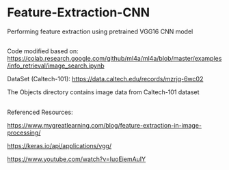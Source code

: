 # Feature-Extraction-CNN

Performing feature extraction using pretrained VGG16 CNN model
##
Code modified based on: https://colab.research.google.com/github/ml4a/ml4a/blob/master/examples/info_retrieval/image_search.ipynb

DataSet (Caltech-101): https://data.caltech.edu/records/mzrjq-6wc02

The Objects directory contains image data from Caltech-101 dataset
##
Referenced Resources:

https://www.mygreatlearning.com/blog/feature-extraction-in-image-processing/

https://keras.io/api/applications/vgg/

https://www.youtube.com/watch?v=IuoEiemAuIY